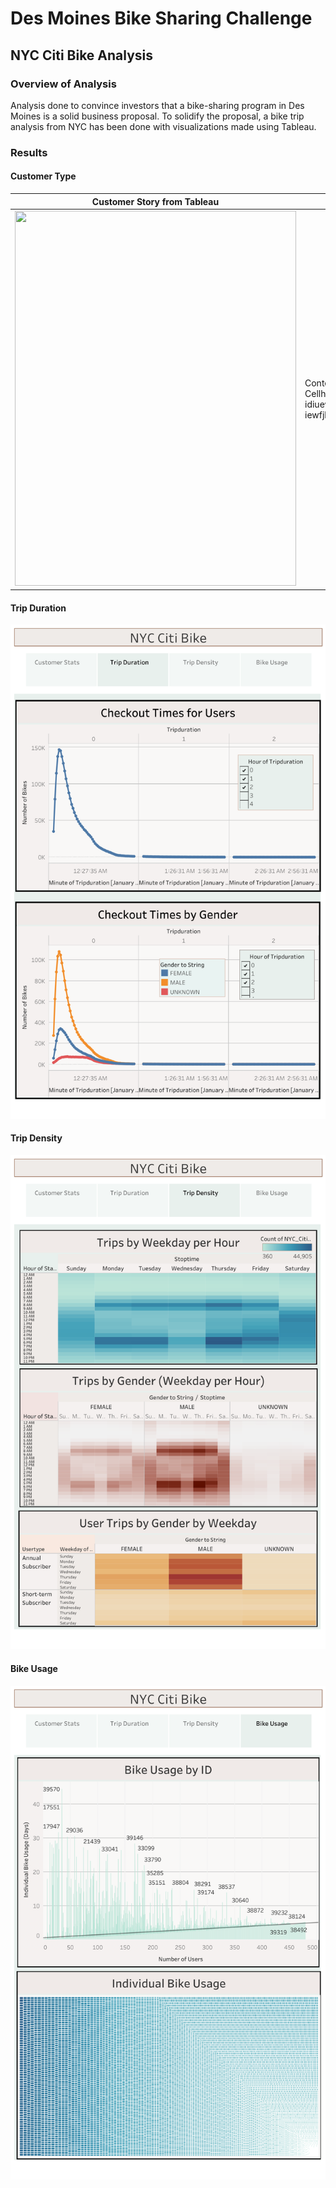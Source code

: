 # Des Moines Bike Sharing Challenge

## NYC Citi Bike Analysis

### Overview of Analysis
Analysis done to convince investors that a bike-sharing program in Des Moines is a solid business proposal. To solidify the proposal, a bike trip analysis from NYC has been done with visualizations made using Tableau.

### Results

#### Customer Type
 
 
| Customer Story from Tableau  | Analysis |
| ------------- | ------------- |
| <img src="" width="450" height="600">  | Content Cellhhhhhhhhhhhhhhhhhhhhhhhhhhhhhhhhhhhhhhhhhhhhhhhhh <br /> idiuewiufhewiu <br /> iewfjhieoiewhj  |

#### Trip Duration
![Trip Duration](Resources/TripDuration.png)

#### Trip Density
![Trip Density](Resources/TripDensity.png)

#### Bike Usage 
![Bike Usage](Resources/BikeUsage.png)
